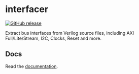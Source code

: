 # interfacer

[![GitHub release](https://img.shields.io/github/release/warclab/interfacer.svg)](https://github.com/warclab/interfacer/releases)

Extract bus interfaces from Verilog source files, including AXI Full/Lite/Stream, I2C, Clocks, Reset and more.

## Docs

Read the [documentation](https://warclab.github.io/interfacer/).
